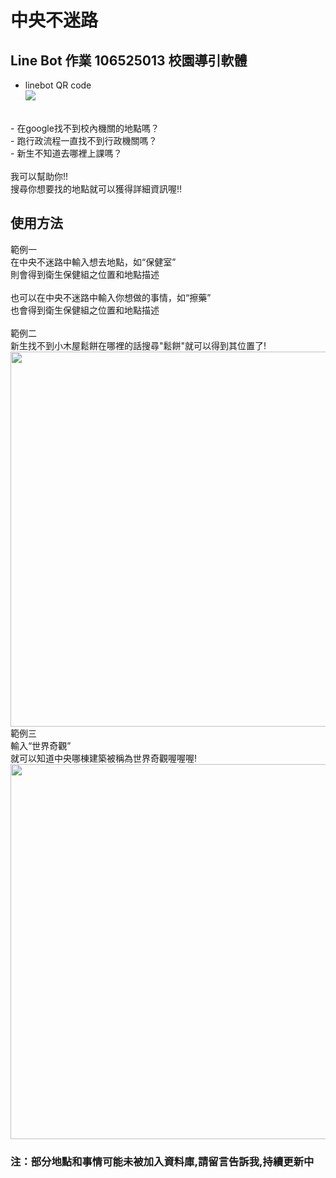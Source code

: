 # 中央不迷路   
## Line Bot 作業 106525013 校園導引軟體
 - linebot QR code<br>
![](https://i.imgur.com/aGpUWsM.png)

<br>
 - 在google找不到校內機關的地點嗎？<br> 
 - 跑行政流程一直找不到行政機關嗎？<br>
 - 新生不知道去哪裡上課嗎？<br>
 <br>
 我可以幫助你!!<br>
 搜尋你想要找的地點就可以獲得詳細資訊喔!!<br>
 
 ## 使用方法
範例一<br>
在中央不迷路中輸入想去地點，如“保健室” <br>
則會得到衛生保健組之位置和地點描述 <br>
<br>
也可以在中央不迷路中輸入你想做的事情，如“擦藥”<br> 
也會得到衛生保健組之位置和地點描述 <br>
<br>
範例二<br>
新生找不到小木屋鬆餅在哪裡的話搜尋"鬆餅"就可以得到其位置了!<br>
<img src="https://i.imgur.com/6o9VVoq.jpg" width="600" hegiht="100" align=center />
<br>
範例三<br>
輸入“世界奇觀” <br>
就可以知道中央哪棟建築被稱為世界奇觀喔喔喔!<br>
<img src="https://i.imgur.com/zmFCJbp.jpg" width="600" hegiht="100" align=center />
 ### 注：部分地點和事情可能未被加入資料庫,請留言告訴我,持續更新中
